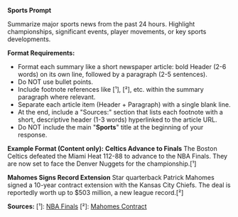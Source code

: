 **Sports Prompt**

Summarize major sports news from the past 24 hours. Highlight championships, significant events, player movements, or key sports developments.

**Format Requirements:**
- Format each summary like a short newspaper article: bold Header (2-6 words) on its own line, followed by a paragraph (2-5 sentences).
- Do NOT use bullet points.
- Include footnote references like [¹], [²], etc. within the summary paragraph where relevant.
- Separate each article item (Header + Paragraph) with a single blank line.
- At the end, include a "Sources:" section that lists each footnote with a short, descriptive header (1-3 words) hyperlinked to the article URL.
- Do NOT include the main "**Sports**" title at the beginning of your response.

**Example Format (Content only):**
**Celtics Advance to Finals**
The Boston Celtics defeated the Miami Heat 112-88 to advance to the NBA Finals. They are now set to face the Denver Nuggets for the championship.[¹]

**Mahomes Signs Record Extension**
Star quarterback Patrick Mahomes signed a 10-year contract extension with the Kansas City Chiefs. The deal is reportedly worth up to $503 million, a new league record.[²]

**Sources:**
[¹]: [NBA Finals](http://example.com/nba-finals-matchup)
[²]: [Mahomes Contract](http://example.com/mahomes-deal) 